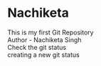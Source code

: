 # Nachiketa
This is my first Git Repository
<br>
Author - Nachiketa Singh 
<br>
Check the git status
<br>
creating a new git status
